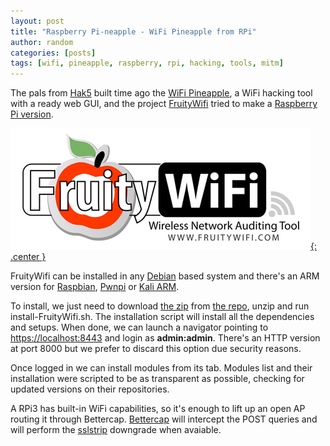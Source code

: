 ```yaml
---
layout: post
title: "Raspberry Pi-neapple - WiFi Pineapple from RPi"
author: random
categories: [posts]
tags: [wifi, pineapple, raspberry, rpi, hacking, tools, mitm]
---
```

<p>The pals from <a target="_blank" href="https://cnhv.co/693i">Hak5</a> built time ago the <a target="_blank" href="https://cnhv.co/693l">WiFi Pineapple</a>, a WiFi hacking tool with a ready web GUI, and the project <a target="_blank" href="https://cnhv.co/693r">FruityWifi</a> tried to make a <a target="_blank" href="https://cnhv.co/696t">Raspberry Pi version</a>.</p>

<a target="_blank" href="https://cnhv.co/693r">![Banner](/images/FruityWifi.jpg){: .center }</a>

<p>FruityWifi can be installed in any <a target="_blank" href="https://cnhv.co/694o">Debian</a> based system and there's an ARM version for <a target="_blank" href="https://cnhv.co/695r">Raspbian</a>, <a target="_blank" href="https://cnhv.co/695p">Pwnpi</a> or <a target="_blank" href="https://cnhv.co/695c">Kali ARM</a>.</p>

<p>To install, we just need to download <a target="_blank" href="https://cnhv.co/695x">the zip</a> from <a target="_blank" href="https://cnhv.co/6962">the repo</a>, unzip and run install-FruityWifi.sh. The installation script will install all the dependencies and setups. When done, we can launch a navigator pointing to <a target="_blank" href="https://localhost:8443">https://localhost:8443</a> and login as <b>admin:admin</b>. There's an HTTP version at port 8000 but we prefer to discard this option due security reasons.</p>

<p>Once logged in we can install modules from its tab. Modules list and their installation were scripted to be as transparent as possible, checking for updated versions on their repositories.</p>

<p>A RPi3 has built-in WiFi capabilities, so it's enough to lift up an open AP routing it through Bettercap. <a target="_blank" href="https://cnhv.co/696b">Bettercap</a> will intercept the POST queries and will perform the <a target="_blank" href="https://github.com/moxie0/sslstrip">sslstrip</a> downgrade when avaiable.</p>

